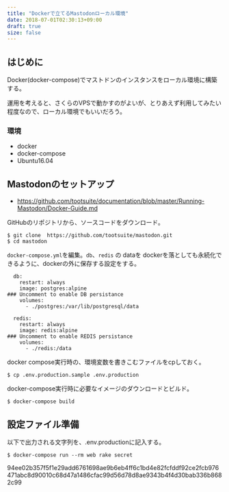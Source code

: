 ```yaml
---
title: "Dockerで立てるMastodonローカル環境"
date: 2018-07-01T02:30:13+09:00
draft: true
size: false
---
```


## はじめに

Docker(docker-compose)でマストドンのインスタンスをローカル環境に構築する。

運用を考えると、さくらのVPSで動かすのがよいが、とりあえず利用してみたい程度なので、ローカル環境でもいいだろう。

### 環境

- docker
- docker-compose
- Ubuntu16.04

## Mastodonのセットアップ

- https://github.com/tootsuite/documentation/blob/master/Running-Mastodon/Docker-Guide.md

GitHubのリポジトリから、ソースコードをダウンロード。

```
$ git clone  https://github.com/tootsuite/mastodon.git
$ cd mastodon
```

`docker-compose.yml`を編集。`db`、`redis` の dataを dockerを落としても永続化できるように、dockerの外に保存する設定をする。

```
  db:
    restart: always
    image: postgres:alpine
### Uncomment to enable DB persistance
    volumes:
      - ./postgres:/var/lib/postgresql/data

  redis:
    restart: always
    image: redis:alpine
### Uncomment to enable REDIS persistance
    volumes:
      - ./redis:/data
```

docker compose実行時の、環境変数を書きこむファイルをcpしておく。

```
$ cp .env.production.sample .env.production
```

docker-compose実行時に必要なイメージのダウンロードとビルド。

```
$ docker-compose build
```



## 設定ファイル準備

以下で出力される文字列を、.env.productionに記入する。

```
$ docker-compose run --rm web rake secret
```

94ee02b357f5f1e29add6761698ae9b6eb4ff6c1bd4e82fcfddf92ce2fcb976471abc8d90010c68d47a1486cfac99d56d78d8ae9343b4f4d30bab336b8682c99